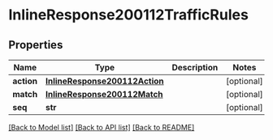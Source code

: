 # InlineResponse200112TrafficRules

## Properties
Name | Type | Description | Notes
------------ | ------------- | ------------- | -------------
**action** | [**InlineResponse200112Action**](InlineResponse200112Action.md) |  | [optional] 
**match** | [**InlineResponse200112Match**](InlineResponse200112Match.md) |  | [optional] 
**seq** | **str** |  | [optional] 

[[Back to Model list]](../README.md#documentation-for-models) [[Back to API list]](../README.md#documentation-for-api-endpoints) [[Back to README]](../README.md)

